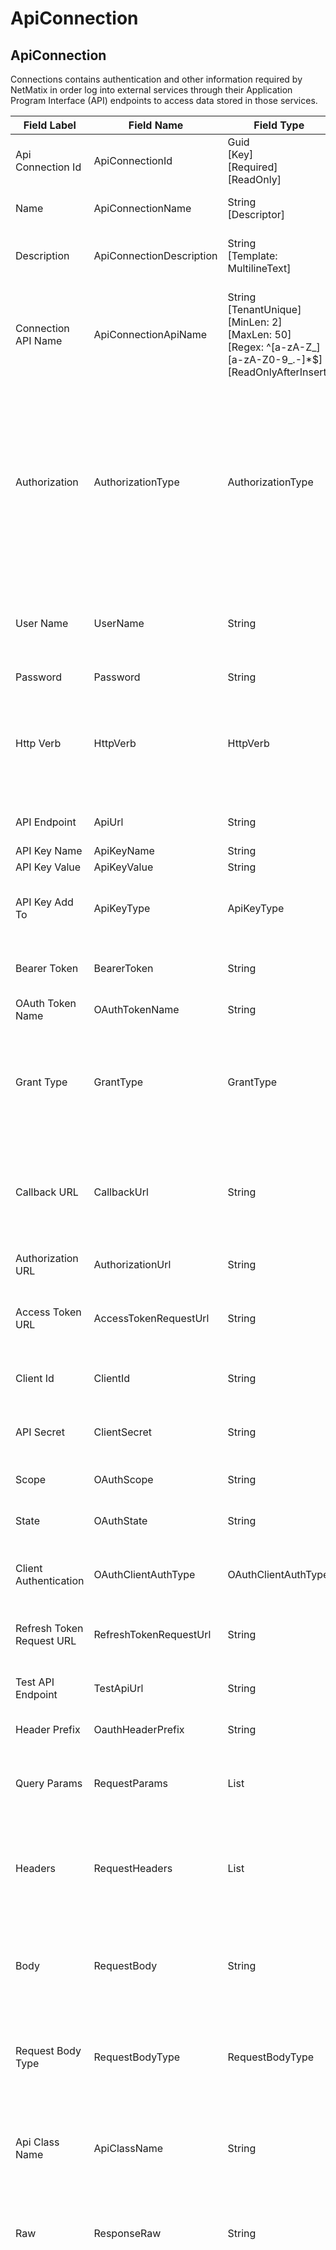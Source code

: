 # ApiConnection


## ApiConnection
Connections contains authentication and other information required by NetMatix in order log into external services through their Application Program Interface (API) endpoints to access data stored in those services.  

| Field Label | Field Name | Field Type | Description |  
| ---- | ---- | ---- | ---- |  
| Api Connection Id | ApiConnectionId | Guid<br/>  [Key]<br/>  [Required]<br/>  [ReadOnly] |  |  
| Name | ApiConnectionName | String<br/>  [Descriptor] | The name of the external service you want to set up a connection for.  |  
| Description | ApiConnectionDescription | String<br/>  [Template: MultilineText] | Use the Connection Description property to describe the Connection in more detail and provide guidance to other users.  |  
| Connection API Name | ApiConnectionApiName | String<br/>  [TenantUnique]<br/>  [MinLen: 2]<br/>  [MaxLen: 50]<br/>  [Regex: ^[a-zA-Z_][a-zA-Z0-9_.-]*$]<br/>  [ReadOnlyAfterInsert] | A unique and url-safe API name for this Connection. It is used to refer to the Connection in processes and in the external API. The name is derived from the Connection Name by default and can only be edited when creating a new Connection.  |  
| Authorization | AuthorizationType | AuthorizationType | The authorization/authentication scheme/technique NetMatix will use to log into the service provider's API endpoint. NetMatix supports most popular authentication schemes, including basic auth with username and password, API key auth, and OAuth v2.<br/>  Allowable Values: <br/>  <br/>  **ApiKey**<br/>  **BearerToken**<br/>  **Basic**<br/>  **Oauth2** |  
| User Name | UserName | String | The provided username and password will be automatically encrypted with base64 algorithm and passed as header in the format: basic <encrypted_username>:<encrypted_password>.  |  
| Password | Password | String |  |  
| Http Verb | HttpVerb | HttpVerb | Specifies the REST verb that will be used to make the request, eg Post, Get, or Put.<br/>  Allowable Values: <br/>  <br/>  **Post**<br/>  **Get**<br/>  **Put**<br/>  **Delete** |  
| API Endpoint | ApiUrl | String | Enter the URL for the API endpoint with the data you wish to access.  |  
| API Key Name | ApiKeyName | String |  |  
| API Key Value | ApiKeyValue | String |  |  
| API Key Add To | ApiKeyType | ApiKeyType | <br/>  Allowable Values: <br/>  <br/>  **Query**<br/>  **Header** |  
| Bearer Token | BearerToken | String | Bearer tokens allow requests to authenticate using an access key, such as a JSON Web Token (JWT).  |  
| OAuth Token Name | OAuthTokenName | String | Specify a name that uniquely identifies this token.  |  
| Grant Type | GrantType | GrantType | The OAuth2 grant type that the service provider uses to perform authorization. Options: Authorization code and client credentials<br/>  Allowable Values: <br/>  <br/>  **AuthorizationCode**<br/>  **ClientCredentials** |  
| Callback URL | CallbackUrl | String | This is the callback URL that you will be redirected to after your connection is authorized. NetMatix uses this to extract the authorization code or access token. The Callback URL should match the one you use during the application registration process.  |  
| Authorization URL | AuthorizationUrl | String | The endpoint for the authorization server. This is used to get the Authentication code.  |  
| Access Token URL | AccessTokenRequestUrl | String | The endpoint for the Authorization server. This Url is used to exchange the authorization code for an access token. |  
| Client Id | ClientId | String | Client ID that is issued by the service provider. May also be called a Consumer Key or API key.  |  
| API Secret | ClientSecret | String | Your client secret to authorize your application's access to the data. May also be called the Consumer Secret or API Secret.  |  
| Scope | OAuthScope | String | The scope of the access request. It may have multiple space-delimited values.  |  
| State | OAuthState | String | An opaque value that is used for preventing cross-site request forgery.  |  
| Client Authentication | OAuthClientAuthType | OAuthClientAuthType | <br/>  Allowable Values: <br/>  <br/>  **SendAsBasicAuthHeader**<br/>  **SendClientCredentialsInBody** |  
| Refresh Token Request URL | RefreshTokenRequestUrl | String | An optional Refresh Token Request URL where NetMatix can refresh the access token if it expires.  |  
| Test API Endpoint | TestApiUrl | String | Enter an API endpoint URL to test authentication credentials. Preferably one needing no configuration such as /me |  
| Header Prefix | OauthHeaderPrefix | String | Added to the Authorization header before the access token.  |  
| Query Params | RequestParams | List<ApiParameter> | Query parameters are appended to the end of the request URL, following the ? and listed in key value pairs, and separated by & using the following syntax: ?id=1&type=new |  
| Headers | RequestHeaders | List<ApiParameter> | Some APIs require you to send particular headers along with requests, typically to provide additional metadata about the operation you are performing. You can set these up in the Headers tab.  |  
| Body | RequestBody | String | The body is used to send with requests whenever you need to add or update structured data. For example, if you're sending a request to add a new customer to an external service, you might include the customer details in JSON.  |  
| Request Body Type | RequestBodyType | RequestBodyType | <br/>  Allowable Values: <br/>  <br/>  **None**<br/>  **Raw**<br/>  **FormData** |  
| Api Class Name | ApiClassName | String | Select an Api Class such as the DropboxApi from the list of classes with an IApiConnection interface. Methods on the class such as GetFile() and PutFile() will be called to implement specific behaviors for the connection.  |  
| Raw | ResponseRaw | String | Contains the raw unformatted contents of the API response returned by the external service. Includes the body, headers and the status code.  |  
| Status | ResponseStatus | HttpStatusCode | Contains the full raw contest. <br/>  Allowable Values: <br/>  <br/>  **Continue**<br/>  **SwitchingProtocols**<br/>  **Processing**<br/>  **EarlyHints**<br/>  **OK**<br/>  **Created**<br/>  **Accepted**<br/>  **NonAuthoritativeInformation**<br/>  **NoContent**<br/>  **ResetContent**<br/>  **PartialContent**<br/>  **MultiStatus**<br/>  **AlreadyReported**<br/>  **IMUsed**<br/>  **Ambiguous**<br/>  **Ambiguous**<br/>  **Moved**<br/>  **Moved**<br/>  **Redirect**<br/>  **Redirect**<br/>  **RedirectMethod**<br/>  **RedirectMethod**<br/>  **NotModified**<br/>  **UseProxy**<br/>  **Unused**<br/>  **TemporaryRedirect**<br/>  **TemporaryRedirect**<br/>  **PermanentRedirect**<br/>  **BadRequest**<br/>  **Unauthorized**<br/>  **PaymentRequired**<br/>  **Forbidden**<br/>  **NotFound**<br/>  **MethodNotAllowed**<br/>  **NotAcceptable**<br/>  **ProxyAuthenticationRequired**<br/>  **RequestTimeout**<br/>  **Conflict**<br/>  **Gone**<br/>  **LengthRequired**<br/>  **PreconditionFailed**<br/>  **RequestEntityTooLarge**<br/>  **RequestUriTooLong**<br/>  **UnsupportedMediaType**<br/>  **RequestedRangeNotSatisfiable**<br/>  **ExpectationFailed**<br/>  **MisdirectedRequest**<br/>  **UnprocessableEntity**<br/>  **Locked**<br/>  **FailedDependency**<br/>  **UpgradeRequired**<br/>  **PreconditionRequired**<br/>  **TooManyRequests**<br/>  **RequestHeaderFieldsTooLarge**<br/>  **UnavailableForLegalReasons**<br/>  **InternalServerError**<br/>  **NotImplemented**<br/>  **BadGateway**<br/>  **ServiceUnavailable**<br/>  **GatewayTimeout**<br/>  **HttpVersionNotSupported**<br/>  **VariantAlsoNegotiates**<br/>  **InsufficientStorage**<br/>  **LoopDetected**<br/>  **NotExtended**<br/>  **NetworkAuthenticationRequired** |  
| Time | ResponseElapsedTime | Int | Time required to retrieve a response from the external service in millisecnts.  |  
| Size | ResponseSize | String | Size of the response in bytes returned by the external service.  |  
| Created Date | CreatedDate | DateTime |  |  
| Created By | CreatedBy | String |  |  
| Modified Date | ModifiedDate | DateTime |  |  
| Modified By | ModifiedBy | String |  |  
| Row Version | RowVersion | Int |  |  
| Organization Id | OrganizationId | Guid?<br/>  [ForeignKey Organization] |  |  


